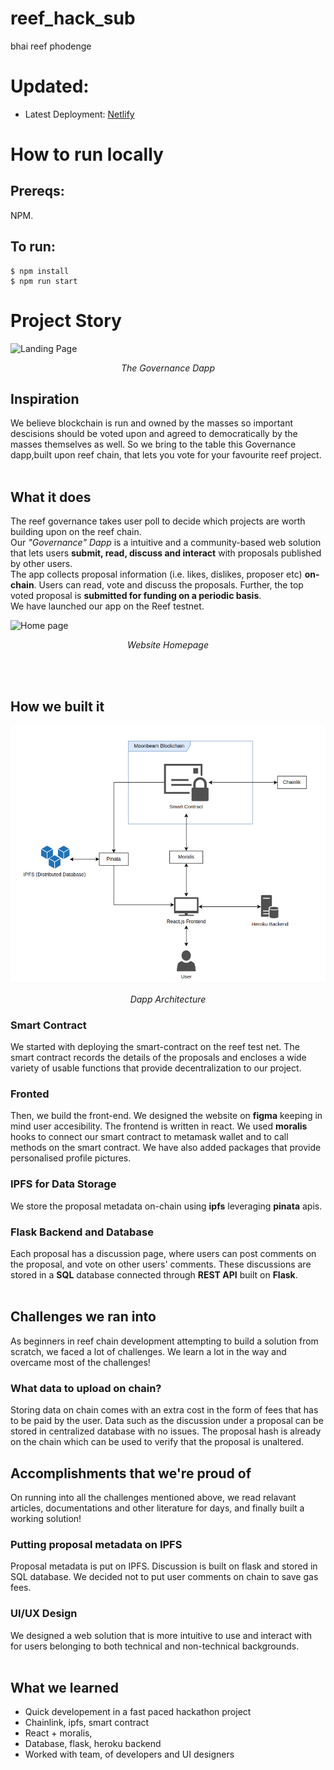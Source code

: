 # reef_hack_sub
bhai reef phodenge


# Updated:
* Latest Deployment: [Netlify](https://6385a65b528963465e4dcc53--beautiful-halva-9d585f.netlify.app/)


# How to run locally

## Prereqs:
NPM.

## To run:

```
$ npm install
$ npm run start
```


# Project Story

![Landing Page](https://raw.githubusercontent.com/alluringambiguous/reef_hack_sub/master/a%20landing%20page.png)
*<div align="center"> The Governance Dapp</div>*

## Inspiration

We believe blockchain is run and owned by the masses so important descisions should be voted upon and agreed to democratically by the masses themselves as well. So we bring to the table this Governance dapp,built upon reef chain, that lets you vote for your favourite reef project.
<br><br>
## What it does
The reef governance takes user poll to decide which projects are worth building upon on the reef chain.<br>
Our *"Governance" Dapp* is a intuitive and a community-based web solution that lets users **submit, read, discuss and interact** with proposals published by other users. <br>
The app collects proposal information (i.e. likes, dislikes, proposer etc) **on-chain**. Users can read, vote and discuss the proposals. Further, the top voted proposal is **submitted for funding on a periodic basis**. <br>
 We have launched our app on the Reef testnet.
 
 ![Home page](https://raw.githubusercontent.com/alluringambiguous/reef_hack_sub/master/homepage.png)
 *<div align="center"> Website Homepage </div>*
 
<br><br>
## How we built it
![Architecture](https://raw.githubusercontent.com/alluringambiguous/Frontend-StrawPoll/master/architecture.png)
*<div align="center"> Dapp Architecture </div>*

### Smart Contract
We started with deploying the smart-contract on the reef test net. The smart contract records the details of the proposals and encloses a wide variety of usable functions that provide decentralization to our project.

### Fronted
Then, we build the front-end. We designed the website on **figma** keeping in mind user accesibility. The frontend is written in react. We used **moralis** hooks to connect our smart contract to metamask wallet and to call methods on the smart contract. We have also added packages that provide personalised profile pictures.

### IPFS for Data Storage
We store the proposal metadata on-chain using **ipfs** leveraging **pinata** apis.

### Flask Backend and Database
Each proposal has a discussion page, where users can post comments on the proposal, and vote on other users' comments. These discussions are stored in a **SQL** database connected through **REST API** built on **Flask**. 
<br><br>
## Challenges we ran into
As beginners in reef chain development attempting to build a solution from scratch, we faced a lot of challenges. We learn a lot in the way and overcame most of the challenges!

### What data to upload on chain?
Storing data on chain comes with an extra cost in the form of fees that has to be paid by the user. Data such as the discussion under a proposal can be stored in centralized database with no issues.
The proposal hash is already on the chain which can be used to verify that the proposal is unaltered. <br>



## Accomplishments that we're proud of

On running into all the challenges mentioned above, we read relavant articles, documentations and other literature for days, and finally built a working solution!

### Putting proposal metadata on IPFS
Proposal metadata is put on IPFS. Discussion is built on flask and stored in SQL database. We decided not to put user comments on chain to save gas fees.


### UI/UX Design
We designed a web solution that is more intuitive to use and interact with for users belonging to both technical and non-technical backgrounds. <br><br>

## What we learned

* Quick developement in a fast paced hackathon project
* Chainlink, ipfs, smart contract
* React + moralis, 
* Database, flask, heroku backend
* Worked with team, of developers and UI designers
<br><br>
